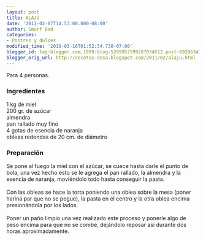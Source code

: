 ```yaml
---
layout: post
title: ALAJÚ
date: '2011-02-07T14:53:00.000-08:00'
author: Smurf Dad
categories:
- Postres y dulces
modified_time: '2016-03-16T01:52:34.730-07:00'
blogger_id: tag:blogger.com,1999:blog-5299957599287034512.post-6928634149541835847
blogger_orig_url: http://recetas-desa.blogspot.com/2011/02/alaju.html
---
```


Para 4 personas.<br /><h3>Ingredientes</h3>1 kg de miel<br />200 gr. de azúcar<br />almendra<br />pan rallado muy fino<br />4 gotas de esencia de naranja<br />obleas redondas de 20 cm. de diámetro<br /><h3>Preparación</h3>Se pone al fuego la miel con el azúcar, se cuece hasta darle el punto de bola, una vez hecho esto se le agrega el pan rallado, la almendra y la esencia de naranja, moviéndolo todo hasta conseguir la pasta.<br /><br />Con las obleas se hace la torta poniendo una oblea sobre la mesa (poner harina par que no se pegue), la pasta en el centro y la otra oblea encima presionándola por los lados.<br /><br />Poner un paño limpio una vez realizado este proceso y ponerle algo de peso encima para que no se combe, dejándolo reposar así durante dos horas aproximadamente.